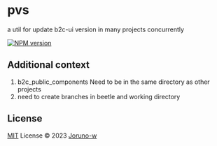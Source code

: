 # pvs
a util for update b2c-ui version in many projects concurrently

[![NPM version](https://img.shields.io/badge/npm-v1.0.16-success)](https://www.npmjs.com/package/pkg-name)

## Additional context
1. b2c_public_components Need to be in the same directory as other projects
2. need to create branches in beetle and working directory

## License

[MIT](./LICENSE) License © 2023 [Joruno-w](https://github.com/Joruno-w)
